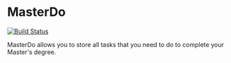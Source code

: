 # MasterDo

[![Build Status](https://travis-ci.com/harvestcore/masterdo.svg?branch=master)](https://travis-ci.com/harvestcore/masterdo)

MasterDo allows you to store all tasks that you need to do to complete your Master's degree.
